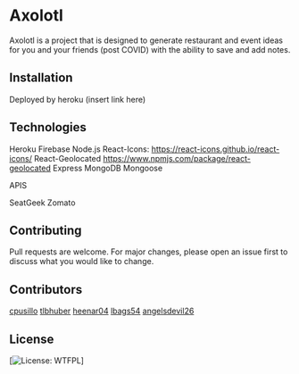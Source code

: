 # Axolotl

Axolotl is a project that is designed to generate restaurant and event ideas for you and your friends (post COVID) with the ability to save and add notes.

## Installation
Deployed by heroku (insert link here)


## Technologies

Heroku
Firebase
Node.js
React-Icons: https://react-icons.github.io/react-icons/
React-Geolocated https://www.npmjs.com/package/react-geolocated
Express
MongoDB
Mongoose

APIS

SeatGeek 
Zomato



## Contributing

Pull requests are welcome. For major changes, please open an issue first to discuss what you would like to change.

## Contributors

[cpusillo](https://github.com/cpusillo)
[tlbhuber](https://github.com/tlbhuber)
[heenar04](https://github.com/Heenar04)
[lbags54](https://github.com/lbags54)
[angelsdevil26](https://github.com/angelsdevil26)




## License
[![License: WTFPL](https://img.shields.io/badge/License-WTFPL-brightgreen.svg)]

